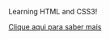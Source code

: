 Learning HTML and CSS3!

<a href="https://viniciusmaestror.github.io/curso-html-css/Desafio1-M2/desafio02.html">Clique aqui para saber mais</a>